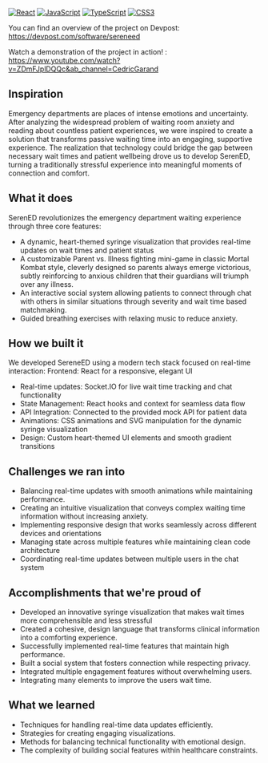 [![React](https://img.shields.io/badge/React-18.0+-61DAFB?logo=react&logoColor=white)](https://reactjs.org/)
[![JavaScript](https://img.shields.io/badge/JavaScript-ES6+-F7DF1E?logo=javascript&logoColor=black)](https://www.javascript.com/)
[![TypeScript](https://img.shields.io/badge/TypeScript-4.0+-3178C6?logo=typescript&logoColor=white)](https://www.typescriptlang.org/)
[![CSS3](https://img.shields.io/badge/CSS3-1572B6?logo=css3&logoColor=white)](https://www.w3.org/Style/CSS/)

You can find an overview of the project on Devpost: https://devpost.com/software/sereneed

Watch a demonstration of the project in action! : https://www.youtube.com/watch?v=ZDmFJplDQQc&ab_channel=CedricGarand

## Inspiration
Emergency departments are places of intense emotions and uncertainty. After analyzing the widespread problem of waiting room anxiety and reading about countless patient experiences, we were inspired to create a solution that transforms passive waiting time into an engaging, supportive experience. The realization that technology could bridge the gap between necessary wait times and patient wellbeing drove us to develop SerenED, turning a traditionally stressful experience into meaningful moments of connection and comfort.
## What it does
SerenED revolutionizes the emergency department waiting experience through three core features:

- A dynamic, heart-themed syringe visualization that provides real-time updates on wait times and patient status
- A customizable Parent vs. Illness fighting mini-game in classic Mortal Kombat style, cleverly designed so parents always emerge victorious, subtly reinforcing to anxious children that their guardians will triumph over any illness.
- An interactive social system allowing patients to connect through chat with others in similar situations through severity and wait time based matchmaking.
- Guided breathing exercises with relaxing music to reduce anxiety.

## How we built it
We developed SereneED using a modern tech stack focused on real-time interaction:
Frontend: React for a responsive, elegant UI
- Real-time updates: Socket.IO for live wait time tracking and chat functionality
- State Management: React hooks and context for seamless data flow
- API Integration: Connected to the provided mock API for patient data
- Animations: CSS animations and SVG manipulation for the dynamic syringe visualization
- Design: Custom heart-themed UI elements and smooth gradient transitions

## Challenges we ran into
- Balancing real-time updates with smooth animations while maintaining performance.
- Creating an intuitive visualization that conveys complex waiting time information without increasing anxiety.
- Implementing responsive design that works seamlessly across different devices and orientations
- Managing state across multiple features while maintaining clean code architecture
- Coordinating real-time updates between multiple users in the chat system

## Accomplishments that we're proud of
- Developed an innovative syringe visualization that makes wait times more comprehensible and less stressful
- Created a cohesive, design language that transforms clinical information into a comforting experience.
- Successfully implemented real-time features that maintain high performance.
- Built a social system that fosters connection while respecting privacy.
- Integrated multiple engagement features without overwhelming users.
- Integrating many elements to improve the users wait time.

## What we learned
- Techniques for handling real-time data updates efficiently.
- Strategies for creating engaging visualizations.
- Methods for balancing technical functionality with emotional design.
- The complexity of building social features within healthcare constraints.
